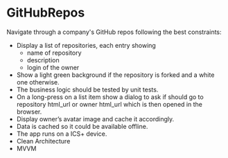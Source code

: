# GitHubRepos
Navigate through a company's GitHub repos following the best constraints:

* Display a list of repositories, each entry showing
	* name of repository
	* description
	* login of the owner
* Show a light green background if the repository is forked and a white one otherwise.
* The business logic should be tested by unit tests.
* On a long-press on a list item show a dialog to ask if should go to repository html_url or owner html_url which is then opened in the browser.
* Display owner’s avatar image and cache it accordingly.
* Data is cached so it could be available offline.
* The app runs on a ICS+ device.
* Clean Architecture
* MVVM
